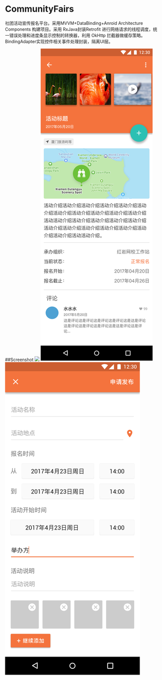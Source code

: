 # CommunityFairs
社团活动宣传报名平台。采用MVVM+DataBinding+Anroid Architecture Components 构建项目。采用 RxJava封装Retrofit 进行网络请求的线程调度，统一错误处理和进度条显示控制的转换器，利用 OkHttp 拦截器做缓存策略。BindingAdapter实现控件相关事件处理封装，隔离UI层。

##Screenshot
![](image/主题样式.png)
![](image/详情页.png)
![](image/发布活动.png)


